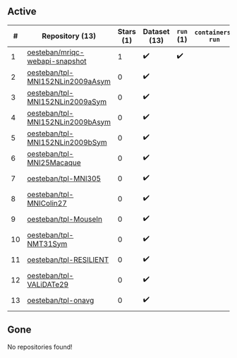 ## Active
| # | Repository (13) | Stars (1) | Dataset (13) | `run` (1) | `containers-run` | Last Modified |
| --- | --- | --- | --- | --- | --- | --- |
| 1 | [oesteban/mriqc-webapi-snapshot](https://github.com/oesteban/mriqc-webapi-snapshot) | 1 | :heavy_check_mark: | :heavy_check_mark: |  | 2019-01-19 00:10:29+00:00 |
| 2 | [oesteban/tpl-MNI152NLin2009aAsym](https://github.com/oesteban/tpl-MNI152NLin2009aAsym) | 0 | :heavy_check_mark: |  |  | 2022-03-30 18:21:50+00:00 |
| 3 | [oesteban/tpl-MNI152NLin2009aSym](https://github.com/oesteban/tpl-MNI152NLin2009aSym) | 0 | :heavy_check_mark: |  |  | 2022-03-30 18:42:43+00:00 |
| 4 | [oesteban/tpl-MNI152NLin2009bAsym](https://github.com/oesteban/tpl-MNI152NLin2009bAsym) | 0 | :heavy_check_mark: |  |  | 2022-03-30 19:28:14+00:00 |
| 5 | [oesteban/tpl-MNI152NLin2009bSym](https://github.com/oesteban/tpl-MNI152NLin2009bSym) | 0 | :heavy_check_mark: |  |  | 2022-03-30 19:18:04+00:00 |
| 6 | [oesteban/tpl-MNI25Macaque](https://github.com/oesteban/tpl-MNI25Macaque) | 0 | :heavy_check_mark: |  |  | 2022-01-06 10:11:55+00:00 |
| 7 | [oesteban/tpl-MNI305](https://github.com/oesteban/tpl-MNI305) | 0 | :heavy_check_mark: |  |  | 2022-01-04 08:02:14+00:00 |
| 8 | [oesteban/tpl-MNIColin27](https://github.com/oesteban/tpl-MNIColin27) | 0 | :heavy_check_mark: |  |  | 2022-01-09 18:37:43+00:00 |
| 9 | [oesteban/tpl-MouseIn](https://github.com/oesteban/tpl-MouseIn) | 0 | :heavy_check_mark: |  |  | 2021-12-15 09:42:10+00:00 |
| 10 | [oesteban/tpl-NMT31Sym](https://github.com/oesteban/tpl-NMT31Sym) | 0 | :heavy_check_mark: |  |  | 2021-12-12 07:57:10+00:00 |
| 11 | [oesteban/tpl-RESILIENT](https://github.com/oesteban/tpl-RESILIENT) | 0 | :heavy_check_mark: |  |  | 2021-02-19 14:29:27+00:00 |
| 12 | [oesteban/tpl-VALiDATe29](https://github.com/oesteban/tpl-VALiDATe29) | 0 | :heavy_check_mark: |  |  | 2021-12-15 11:42:21+00:00 |
| 13 | [oesteban/tpl-onavg](https://github.com/oesteban/tpl-onavg) | 0 | :heavy_check_mark: |  |  | 2023-08-02 12:38:01+00:00 |

## Gone
No repositories found!
